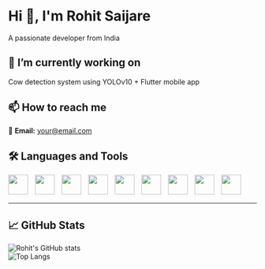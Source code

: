 # Hi 👋, I'm Rohit Saijare  
A passionate developer from India  

## 🔭 I’m currently working on  
Cow detection system using YOLOv10 + Flutter mobile app  
 
## 📫 How to reach me  
📩 **Email:** your@email.com  

## 🛠️ Languages and Tools

<img src="https://cdn.jsdelivr.net/gh/devicons/devicon/icons/html5/html5-original.svg" width="40" height="40" style="display:inline-block; margin-right: 10px;" />
<img src="https://cdn.jsdelivr.net/gh/devicons/devicon/icons/css3/css3-original.svg" width="40" height="40" style="display:inline-block; margin-right: 10px;" />
<img src="https://cdn.jsdelivr.net/gh/devicons/devicon/icons/javascript/javascript-original.svg" width="40" height="40" style="display:inline-block; margin-right: 10px;" />
<img src="https://cdn.jsdelivr.net/gh/devicons/devicon/icons/python/python-original.svg" width="40" height="40" style="display:inline-block; margin-right: 10px;" />
<img src="https://cdn.jsdelivr.net/gh/devicons/devicon/icons/firebase/firebase-plain.svg" width="40" height="40" style="display:inline-block; margin-right: 10px;" />
<img src="https://cdn.jsdelivr.net/gh/devicons/devicon/icons/flutter/flutter-original.svg" width="40" height="40" style="display:inline-block; margin-right: 10px;" />
<img src="https://cdn.jsdelivr.net/gh/devicons/devicon/icons/mysql/mysql-original.svg" width="40" height="40" style="display:inline-block; margin-right: 10px;" />
<img src="https://cdn.jsdelivr.net/gh/devicons/devicon/icons/git/git-original.svg" width="40" height="40" style="display:inline-block; margin-right: 10px;" />
<img src="https://cdn.jsdelivr.net/gh/devicons/devicon/icons/linux/linux-original.svg" width="40" height="40" style="display:inline-block; margin-right: 10px;" />




---

## 📈 GitHub Stats  
![Rohit's GitHub stats](https://github-readme-stats.vercel.app/api?username=yourusername&show_icons=true&theme=github_dark)  
![Top Langs](https://github-readme-stats.vercel.app/api/top-langs/?username=yourusername&layout=compact&theme=github_dark)

